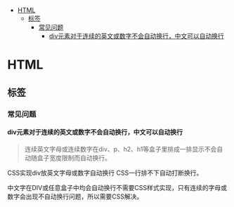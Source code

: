 * [HTML](#html)
	* [标签](#标签)
		* [常见问题](#常见问题)
			* [div元素对于连续的英文或数字不会自动换行，中文可以自动换行](#div元素对于连续的英文或数字不会自动换行中文可以自动换行)

# HTML
## 标签
### 常见问题
####  div元素对于连续的英文或数字不会自动换行，中文可以自动换行

> 连续英文字母或连续数字在div、p、h2、h1等盒子里排成一排显示不会自动随盒子宽度限制而自动换行。

CSS实现div放英文字母或数字自动换行 CSS一行排不下自动打断换行。

中文字在DIV或任意盒子中均会自动换行不需要CSS样式实现，只有连续的字母或数字会出现不自动换行问题，所以需要CSS解决。

